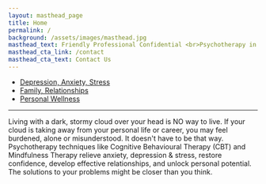 ```yaml
---
layout: masthead_page
title: Home
permalink: /
background: /assets/images/masthead.jpg
masthead_text: Friendly Professional Confidential <br>Psychotherapy in the heart of <br>Kitchener-Waterloo
masthead_cta_link: /contact
masthead_cta_text: Contact Us
---
```


<ul class="feature-circles">
    <li><a href="/services#stress">Depression, Anxiety, Stress</a></li>
    <li><a href="/services#relationships">Family, Relationships</a></li>
    <li><a href="/services#wellness">Personal Wellness</a></li>
</ul>

<hr class="content-divider">

<div class="blurb" markdown="1">
Living with a dark, stormy cloud over your head is NO way to live. If your cloud is taking away from your personal life or career, you may feel burdened, alone or misunderstood. It doesn't have to be that way. Psychotherapy techniques like Cognitive Behavioural Therapy (CBT) and Mindfulness Therapy relieve anxiety, depression & stress, restore confidence, develop effective relationships, and unlock personal potential. The solutions to your problems might be closer than you think.
</div>
